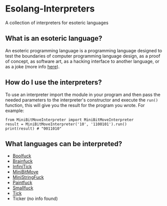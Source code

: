# Esolang-Interpreters
A collection of interpreters for esoteric languages

## What is an esoteric language?
An esoteric programming language is a programming language designed to test the boundaries of computer programming language design, 
as a proof of concept, as software art, as a hacking interface to another language, or as a joke (more info [here](https://en.wikipedia.org/wiki/Esoteric_programming_language)).

## How do I use the interpreters?
To use an interpreter import the module in your program and then pass the needed parameters to the interpreter's constructor and execute the `run()` function, this will
give you the result for the program you wrote. For example:

```
from MiniBitMoveInterpreter import MiniBitMoveInterpreter
result = MiniBitMoveInterpreter('10', '1100101').run()
print(result) # "0011010"
```

## What languages can be interpreted?
- [Boolfuck](https://esolangs.org/wiki/Boolfuck)
- [Brainfuck](https://esolangs.org/wiki/Brainfuck)
- [InfiniTick](https://esolangs.org/wiki/InfiniTick)
- [MiniBitMove](https://esolangs.org/wiki/MiniBitMove)
- [MiniStringFuck](https://esolangs.org/wiki/MiniStringFuck)
- [Paintfuck](https://esolangs.org/wiki/Paintfuck)
- [Smallfuck](https://esolangs.org/wiki/Smallfuck)
- [Tick](https://esolangs.org/wiki/Tick)
- Ticker (no info found)
